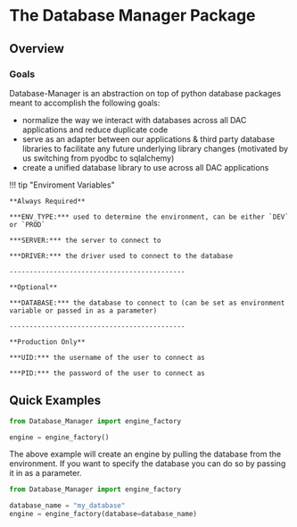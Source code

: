 # The Database Manager Package

## Overview

### Goals

Database-Manager is an abstraction on top of python database packages meant to accomplish the following goals:

- normalize the way we interact with databases across all DAC applications and reduce duplicate code
- serve as an adapter between our applications & third party database libraries to facilitate any future underlying library changes (motivated by us switching from pyodbc to sqlalchemy)
- create a unified database library to use across all DAC applications

!!! tip "Enviroment Variables"

    **Always Required**

    ***ENV_TYPE:*** used to determine the environment, can be either `DEV` or `PROD` 

    ***SERVER:*** the server to connect to

    ***DRIVER:*** the driver used to connect to the database

    --------------------------------------------

    **Optional**

    ***DATABASE:*** the database to connect to (can be set as environment variable or passed in as a parameter)

    --------------------------------------------

    **Production Only**

    ***UID:*** the username of the user to connect as

    ***PID:*** the password of the user to connect as


## Quick Examples

```python
from Database_Manager import engine_factory

engine = engine_factory()
```

The above example will create an engine by pulling the database from the environment.
If you want to specify the database you can do so by passing it in as a parameter.

```python
from Database_Manager import engine_factory

database_name = "my_database"
engine = engine_factory(database=database_name)
```
